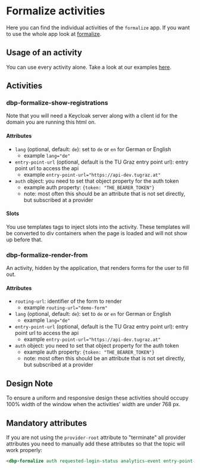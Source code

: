 # Formalize activities

Here you can find the individual activities of the `formalize` app. If you want to use the whole app look at [formalize](https://github.com/digital-blueprint/formalize-app).

## Usage of an activity

You can use every activity alone. Take a look at our examples [here](https://github.com/digital-blueprint/formalize-app/tree/main/examples).

## Activities

### dbp-formalize-show-registrations

Note that you will need a Keycloak server along with a client id for the domain you are running this html on.

#### Attributes

- `lang` (optional, default: `de`): set to `de` or `en` for German or English
    - example `lang="de"`
- `entry-point-url` (optional, default is the TU Graz entry point url): entry point url to access the api
    - example `entry-point-url="https://api-dev.tugraz.at"`
- `auth` object: you need to set that object property for the auth token
    - example auth property: `{token: "THE_BEARER_TOKEN"}`
    - note: most often this should be an attribute that is not set directly, but subscribed at a provider

#### Slots

You use templates tags to inject slots into the activity.
These templates will be converted to div containers when the page is loaded and will not show up before that.

### dbp-formalize-render-from

An activity, hidden by the application, that renders forms for the user to fill out.

#### Attributes

- `routing-url`: identifier of the form to render
    - example `routing-url="demo-form"`
- `lang` (optional, default: `de`): set to `de` or `en` for German or English
    - example `lang="de"`
- `entry-point-url` (optional, default is the TU Graz entry point url): entry point url to access the api
    - example `entry-point-url="https://api-dev.tugraz.at"`
- `auth` object: you need to set that object property for the auth token
    - example auth property: `{token: "THE_BEARER_TOKEN"}`
    - note: most often this should be an attribute that is not set directly, but subscribed at a provider

## Design Note

To ensure a uniform and responsive design these activities should occupy 100% width of the window when the activities' width are under 768 px.

## Mandatory attributes

If you are not using the `provider-root` attribute to "terminate" all provider attributes
you need to manually add these attributes so that the topic will work properly:

```html
<dbp-formalize auth requested-login-status analytics-event entry-point-url></dbp-formalize>
```
